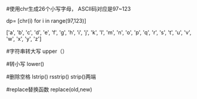 #使用chr生成26个小写字母， ASCII码对应是97~123

dp= [chr(i) for i in range(97,123)]

['a', 'b', 'c', 'd', 'e', 'f', 'g', 'h', 'i', 'j', 'k', 'l', 'm', 'n', 'o', 'p', 'q', 'r', 's', 't', 'u', 'v', 'w', 'x', 'y', 'z']


#字符串转大写
upper（）

#转小写
lower()


#删除空格
lstrip()
rsstrip()
strip()两端

#replace替换函数
replace(old,new)
